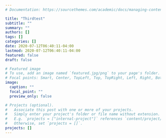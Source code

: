```yaml
---
# Documentation: https://sourcethemes.com/academic/docs/managing-content/

title: "Thirdtest"
subtitle: ""
summary: ""
authors: []
tags: []
categories: []
date: 2020-07-12T06:40:11-04:00
lastmod: 2020-07-12T06:40:11-04:00
featured: false
draft: false

# Featured image
# To use, add an image named `featured.jpg/png` to your page's folder.
# Focal points: Smart, Center, TopLeft, Top, TopRight, Left, Right, BottomLeft, Bottom, BottomRight.
image:
  caption: ""
  focal_point: ""
  preview_only: false

# Projects (optional).
#   Associate this post with one or more of your projects.
#   Simply enter your project's folder or file name without extension.
#   E.g. `projects = ["internal-project"]` references `content/project/deep-learning/index.md`.
#   Otherwise, set `projects = []`.
projects: []
---
```

